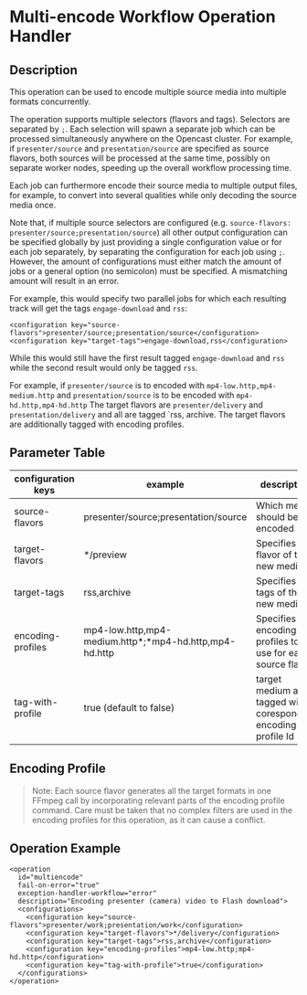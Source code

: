 Multi-encode Workflow Operation Handler
=======================================

Description
-----------

This operation can be used to encode multiple source media into multiple formats concurrently.

The operation supports multiple selectors (flavors and tags). Selectors are separated by `;`. Each selection will spawn
a separate job which can be processed simultaneously anywhere on the Opencast cluster. For example, if
`presenter/source` and `presentation/source` are specified as source flavors, both sources will be processed at the same
time, possibly on separate worker nodes, speeding up the overall workflow processing time.

Each job can furthermore encode their source media to multiple output files, for example, to convert into several
qualities while only decoding the source media once.

Note that, if multiple source selectors are configured (e.g. `source-flavors: presenter/source;presentation/source`) all
other output configuration can be specified globally by just providing a single configuration value or for each job
separately, by separating the configuration for each job using `;`. However, the amount of configurations must either
match the amount of jobs or a general option (no semicolon) must be specified. A mismatching amount will result in an
error.

For example, this would specify two parallel jobs for which each resulting track will get the tags `engage-download` and
`rss`:

    <configuration key="source-flavors">presenter/source;presentation/source</configuration>
    <configuration key="target-tags">engage-download,rss</configuration>

While this would still have the first result tagged `engage-download` and `rss` while the second result would only be
tagged `rss`.



For example, if `presenter/source` is to encoded with `mp4-low.http,mp4-medium.http` and `presentation/source` is to be
encoded with `mp4-hd.http,mp4-hd.http` The target flavors are `presenter/delivery` and `presentation/delivery` and all
are tagged `rss, archive.  The target flavors are additionally tagged with encoding profiles.


Parameter Table
---------------

|configuration keys| example                     | description                                                         |
|------------------|-----------------------------|---------------------------------------------------------------------|
|source-flavors    | presenter/source;presentation/source  | Which media should be encoded                               |
|target-flavors    | \*/preview                  | Specifies the flavor of the new media                               |
|target-tags       | rss,archive              | Specifies the tags of the new media                                 |
|encoding-profiles | mp4-low.http,mp4-medium.http*;*mp4-hd.http,mp4-hd.http | Specifies the encoding profiles to use for each source flavor       |
|tag-with-profile  | true (default to false)     | target medium are tagged with coresponding encoding profile Id      |


Encoding Profile
----------------

> Note: Each source flavor generates all the target formats in one FFmpeg call by incorporating relevant parts of the
> encoding profile command. Care must be taken that no complex filters are used in the encoding profiles for this
> operation, as it can cause a conflict.

Operation Example
-----------------

    <operation
      id="multiencode"
      fail-on-error="true"
      exception-handler-workflow="error"
      description="Encoding presenter (camera) video to Flash download">
      <configurations>
        <configuration key="source-flavors">presenter/work;presentation/work</configuration>
        <configuration key="target-flavors">*/delivery</configuration>
        <configuration key="target-tags">rss,archive</configuration>
        <configuration key="encoding-profiles">mp4-low.http;mp4-hd.http</configuration>
        <configuration key="tag-with-profile">true</configuration>
      </configurations>
    </operation>
